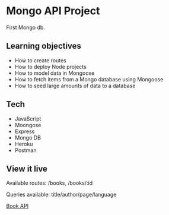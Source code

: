 # Mongo API Project

First Mongo db.

## Learning objectives

- How to create routes
- How to deploy Node projects
- How to model data in Mongoose
- How to fetch items from a Mongo database using Mongoose
- How to seed large amounts of data to a database

## Tech

- JavaScript
- Moongose
- Express
- Mongo DB
- Heroku
- Postman

## View it live

Available routes:
/books, /books/:id

Queries available:
title/author/page/language

[Book API](https://thereselinden-mongo-book-api.herokuapp.com/)
